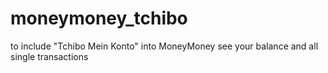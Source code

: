 # moneymoney_tchibo
to include "Tchibo Mein Konto" into MoneyMoney
see your balance and all single transactions
